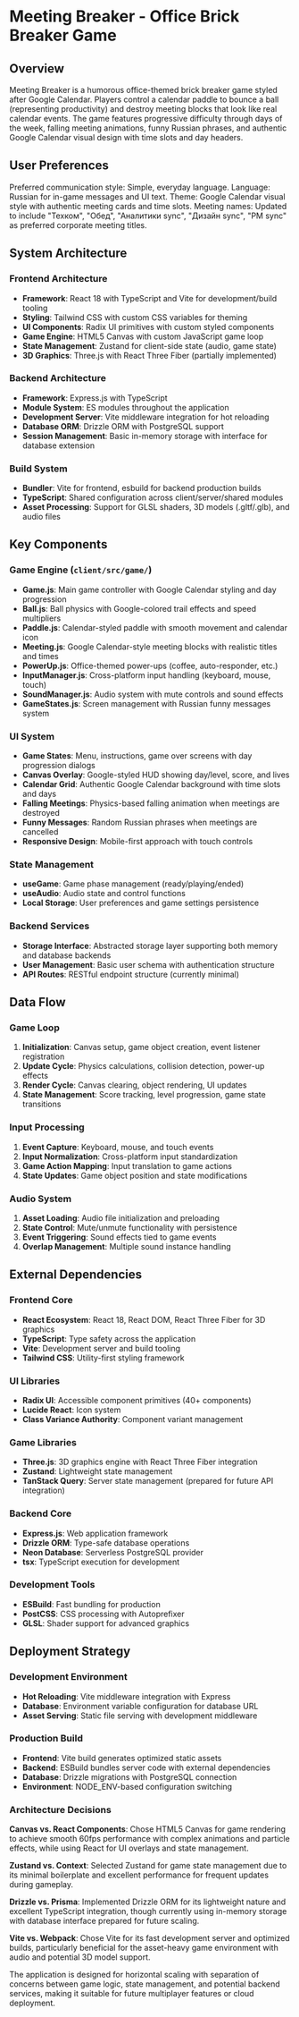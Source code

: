 # Meeting Breaker - Office Brick Breaker Game

## Overview

Meeting Breaker is a humorous office-themed brick breaker game styled after Google Calendar. Players control a calendar paddle to bounce a ball (representing productivity) and destroy meeting blocks that look like real calendar events. The game features progressive difficulty through days of the week, falling meeting animations, funny Russian phrases, and authentic Google Calendar visual design with time slots and day headers.

## User Preferences

Preferred communication style: Simple, everyday language.
Language: Russian for in-game messages and UI text.
Theme: Google Calendar visual style with authentic meeting cards and time slots.
Meeting names: Updated to include "Техком", "Обед", "Аналитики sync", "Дизайн sync", "PM sync" as preferred corporate meeting titles.

## System Architecture

### Frontend Architecture
- **Framework**: React 18 with TypeScript and Vite for development/build tooling
- **Styling**: Tailwind CSS with custom CSS variables for theming
- **UI Components**: Radix UI primitives with custom styled components
- **Game Engine**: HTML5 Canvas with custom JavaScript game loop
- **State Management**: Zustand for client-side state (audio, game state)
- **3D Graphics**: Three.js with React Three Fiber (partially implemented)

### Backend Architecture
- **Framework**: Express.js with TypeScript
- **Module System**: ES modules throughout the application
- **Development Server**: Vite middleware integration for hot reloading
- **Database ORM**: Drizzle ORM with PostgreSQL support
- **Session Management**: Basic in-memory storage with interface for database extension

### Build System
- **Bundler**: Vite for frontend, esbuild for backend production builds
- **TypeScript**: Shared configuration across client/server/shared modules
- **Asset Processing**: Support for GLSL shaders, 3D models (.gltf/.glb), and audio files

## Key Components

### Game Engine (`client/src/game/`)
- **Game.js**: Main game controller with Google Calendar styling and day progression
- **Ball.js**: Ball physics with Google-colored trail effects and speed multipliers
- **Paddle.js**: Calendar-styled paddle with smooth movement and calendar icon
- **Meeting.js**: Google Calendar-style meeting blocks with realistic titles and times
- **PowerUp.js**: Office-themed power-ups (coffee, auto-responder, etc.)
- **InputManager.js**: Cross-platform input handling (keyboard, mouse, touch)
- **SoundManager.js**: Audio system with mute controls and sound effects
- **GameStates.js**: Screen management with Russian funny messages system

### UI System
- **Game States**: Menu, instructions, game over screens with day progression dialogs
- **Canvas Overlay**: Google-styled HUD showing day/level, score, and lives
- **Calendar Grid**: Authentic Google Calendar background with time slots and days
- **Falling Meetings**: Physics-based falling animation when meetings are destroyed
- **Funny Messages**: Random Russian phrases when meetings are cancelled
- **Responsive Design**: Mobile-first approach with touch controls

### State Management
- **useGame**: Game phase management (ready/playing/ended)
- **useAudio**: Audio state and control functions
- **Local Storage**: User preferences and game settings persistence

### Backend Services
- **Storage Interface**: Abstracted storage layer supporting both memory and database backends
- **User Management**: Basic user schema with authentication structure
- **API Routes**: RESTful endpoint structure (currently minimal)

## Data Flow

### Game Loop
1. **Initialization**: Canvas setup, game object creation, event listener registration
2. **Update Cycle**: Physics calculations, collision detection, power-up effects
3. **Render Cycle**: Canvas clearing, object rendering, UI updates
4. **State Management**: Score tracking, level progression, game state transitions

### Input Processing
1. **Event Capture**: Keyboard, mouse, and touch events
2. **Input Normalization**: Cross-platform input standardization
3. **Game Action Mapping**: Input translation to game actions
4. **State Updates**: Game object position and state modifications

### Audio System
1. **Asset Loading**: Audio file initialization and preloading
2. **State Control**: Mute/unmute functionality with persistence
3. **Event Triggering**: Sound effects tied to game events
4. **Overlap Management**: Multiple sound instance handling

## External Dependencies

### Frontend Core
- **React Ecosystem**: React 18, React DOM, React Three Fiber for 3D graphics
- **TypeScript**: Type safety across the application
- **Vite**: Development server and build tooling
- **Tailwind CSS**: Utility-first styling framework

### UI Libraries
- **Radix UI**: Accessible component primitives (40+ components)
- **Lucide React**: Icon system
- **Class Variance Authority**: Component variant management

### Game Libraries
- **Three.js**: 3D graphics engine with React Three Fiber integration
- **Zustand**: Lightweight state management
- **TanStack Query**: Server state management (prepared for future API integration)

### Backend Core
- **Express.js**: Web application framework
- **Drizzle ORM**: Type-safe database operations
- **Neon Database**: Serverless PostgreSQL provider
- **tsx**: TypeScript execution for development

### Development Tools
- **ESBuild**: Fast bundling for production
- **PostCSS**: CSS processing with Autoprefixer
- **GLSL**: Shader support for advanced graphics

## Deployment Strategy

### Development Environment
- **Hot Reloading**: Vite middleware integration with Express
- **Database**: Environment variable configuration for database URL
- **Asset Serving**: Static file serving with development middleware

### Production Build
- **Frontend**: Vite build generates optimized static assets
- **Backend**: ESBuild bundles server code with external dependencies
- **Database**: Drizzle migrations with PostgreSQL connection
- **Environment**: NODE_ENV-based configuration switching

### Architecture Decisions

**Canvas vs. React Components**: Chose HTML5 Canvas for game rendering to achieve smooth 60fps performance with complex animations and particle effects, while using React for UI overlays and state management.

**Zustand vs. Context**: Selected Zustand for game state management due to its minimal boilerplate and excellent performance for frequent updates during gameplay.

**Drizzle vs. Prisma**: Implemented Drizzle ORM for its lightweight nature and excellent TypeScript integration, though currently using in-memory storage with database interface prepared for future scaling.

**Vite vs. Webpack**: Chose Vite for its fast development server and optimized builds, particularly beneficial for the asset-heavy game environment with audio and potential 3D model support.

The application is designed for horizontal scaling with separation of concerns between game logic, state management, and potential backend services, making it suitable for future multiplayer features or cloud deployment.